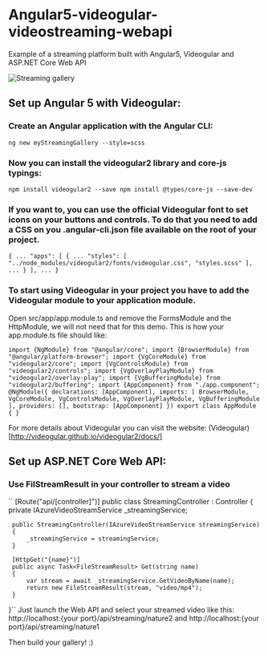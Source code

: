 # Angular5-videogular-videostreaming-webapi
Example of a streaming platform built with Angular5, Videogular and ASP.NET Core Web API

![Streaming gallery](http://anthonygiretti.com/wp-content/uploads/2018/01/runstreamingvideo-1.png)

## Set up Angular 5 with Videogular:

### Create an Angular application with the Angular CLI:
``
ng new myStreamingGallery --style=scss
``

### Now you can install the videogular2 library and core-js typings:
``
npm install videogular2 --save
npm install @types/core-js --save-dev
``

### If you want to, you can use the official Videogular font to set icons on your buttons and controls. To do that you need to add a CSS on you .angular-cli.json file available on the root of your project.
``
{
   ...
   "apps": [
       {
           ...
           "styles": [
               "../node_modules/videogular2/fonts/videogular.css",
               "styles.scss"
           ],
           ...
       }
   ],
   ...
}
``

### To start using Videogular in your project you have to add the Videogular module to your application module.

Open src/app/app.module.ts and remove the FormsModule and the HttpModule, we will not need that for this demo. This is how your app.module.ts file should like:

``import {NgModule} from "@angular/core";
import {BrowserModule} from "@angular/platform-browser";
import {VgCoreModule} from "videogular2/core";
import {VgControlsModule} from "videogular2/controls";
import {VgOverlayPlayModule} from "videogular2/overlay-play";
import {VgBufferingModule} from "videogular2/buffering";
import {AppComponent} from "./app.component";
``
``
@NgModule({
    declarations: [AppComponent],
    imports: [
        BrowserModule,
        VgCoreModule,
        VgControlsModule,
        VgOverlayPlayModule,
        VgBufferingModule
    ],
    providers: [],
    bootstrap: [AppComponent]
})
export class AppModule {
}``

For more details about Videogular you can visit the website: (Videogular)[http://videogular.github.io/videogular2/docs/]

## Set up ASP.NET Core Web API:

### Use FilStreamResult in your controller to stream a video

``
[Route("api/[controller]")]
 public class StreamingController : Controller
 {
     private IAzureVideoStreamService _streamingService;

     public StreamingController(IAzureVideoStreamService streamingService)
     {
         _streamingService = streamingService;
     }

     [HttpGet("{name}")]
     public async Task<FileStreamResult> Get(string name)
     {
         var stream = await _streamingService.GetVideoByName(name);
         return new FileStreamResult(stream, "video/mp4");
     }
 }``
Just launch the Web API and select your streamed video like this: http://localhost:{your port}/api/streaming/nature2 and http://localhost:{your port}/api/streaming/nature1

Then build your gallery! :)


